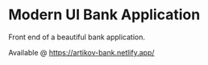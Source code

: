 # Modern UI Bank Application
Front end of a beautiful bank application.

Available @ https://artikov-bank.netlify.app/
